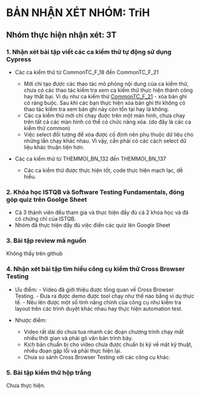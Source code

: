 # BẢN NHẬN XÉT NHÓM: TriH

## Nhóm thực hiện nhận xét: 3T

### 1. Nhận xét bài tập viết các ca kiểm thử tự động sử dụng Cypress
- Các ca kiểm thử từ CommonTC_F_18 đến CommonTC_F_21
	- Mới chỉ tạo được các thao tác mô phỏng nội dung của ca kiểm thử, chưa có các thao tác kiểm tra xem ca kiểm thử thực hiện thành công hay thất bại. Ví dụ như ca kiểm thử [CommonTC_F_21](https://github.com/truonganhhoang/int3117-2017/blob/0400a96a025c787c9b3e39e3ef87273700e913c2/Group/TriH/CommonTC_F_21.js) - xóa bản ghi có ràng buộc. Sau khi các bạn thực hiện xóa bản ghi thì không có thao tác kiểm tra xem bản ghi này còn tồn tại hay là không.
	- Các ca kiểm thử mới chỉ chạy được trên một màn hình, chưa chạy trên tất cả các màn hình có thể có chức năng xóa. (do đây là các ca kiểm thử common)
	- Việc select đối tượng để xóa được cố định nên phụ thuộc dữ liệu cho những lần chạy khác nhau. Vì vậy, cần phải có các cách select dữ liệu khác thuận tiện hơn.
	
- Các ca kiểm thử từ THEMMOI_BN_132 đến THEMMOI_BN_137
	- Các ca kiểm thử được thực hiện tốt, code thực hiện mạch lạc, dễ hiểu.

### 2. Khóa học ISTQB và Software Testing Fundamentals, 	đóng góp quiz trên Goolge Sheet
- Cả 3 thành viên đều tham gia và thực hiện đầy đủ cả 2 khóa học và đã có chứng chỉ của ISTQB.
- Nhóm đã thực hiện đầy đủ việc điền các quiz lên Google Sheet

### 3. Bài tập review mã nguồn
Không thấy trên github

### 4. Nhận xét bài tập tìm hiểu công cụ kiểm thử Cross Browser Testing
- Ưu điểm: 
	   - Video đã giới thiệu được tổng quan về Cross Browser Testing.
	   - Đưa ra được demo được tool chạy như thế nào bằng ví dụ thực tế.
	   - Nêu lên được một số tính năng chính của công cụ như kiểm tra layout trên các trình duyệt khác nhau hay thực hiện automation test.

- Nhược điểm: 
	- Video rất dài do chưa tua nhanh các đoạn chương trình chạy mất nhiều thời gian và phải gõ văn bản trình bày.
	- Kịch bản chuẩn bị cho video chưa được chuẩn bị kỹ về mặt kỹ thuật, nhiều đoạn gặp lỗi và phải thực hiện lại.
	- Chưa so sánh Cross Browser Testing với các công cụ khác.
	
### 5. Bài tập kiểm thử hộp trắng
Chưa thực hiện.